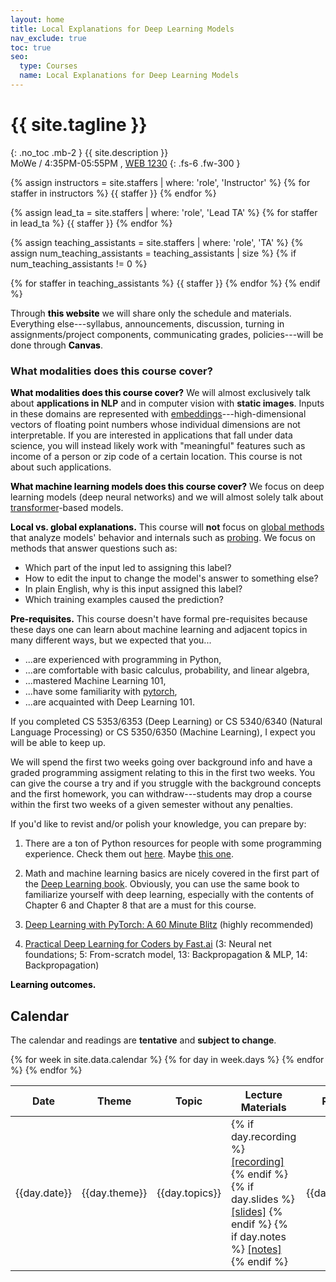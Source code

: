 ```yaml
---
layout: home
title: Local Explanations for Deep Learning Models
nav_exclude: true
toc: true
seo:
  type: Courses
  name: Local Explanations for Deep Learning Models
---
```


# {{ site.tagline }}
{: .no_toc .mb-2 }
{{ site.description }}
<br>
MoWe / 4:35PM-05:55PM	, [WEB 1230](https://map.utah.edu/index.html?code=WEB) 
{: .fs-6 .fw-300 }

{% assign instructors = site.staffers | where: 'role', 'Instructor' %}
{% for staffer in instructors %}
{{ staffer }}
{% endfor %}

{% assign lead_ta = site.staffers | where: 'role', 'Lead TA' %}
{% for staffer in lead_ta %}
{{ staffer }}
{% endfor %}

{% assign teaching_assistants = site.staffers | where: 'role', 'TA' %}
{% assign num_teaching_assistants = teaching_assistants | size %}
{% if num_teaching_assistants != 0 %}

{% for staffer in teaching_assistants %}
{{ staffer }}
{% endfor %}
{% endif %}


Through **<span style="color: black;">this website</span>** we will share only the schedule and materials. Everything else---syllabus, announcements, discussion, turning in assignments/project components, communicating grades, policies---will be done through **<span style="color: black;">Canvas</span>**.


### What modalities does this course cover?

**<span style="color: black;">What modalities does this course cover?</span>** We will almost exclusively talk about **applications in NLP** and in computer vision with **static images**. Inputs in these domains are represented with [embeddings](https://course18.fast.ai/lessonsml1/lesson11.html)---high-dimensional vectors of floating point numbers whose individual dimensions are not interpretable. If you are interested in applications that fall under data science, you will instead likely work with "meaningful" features such as income of a person or zip code of a certain location. This course is not about such applications. 

**<span style="color: black;">What machine learning models does this course cover?</span>** We focus on deep learning models (deep neural networks) and we will almost solely talk about [transformer](http://jalammar.github.io/illustrated-transformer/)-based models. 

**<span style="color: black;">Local vs. global explanations.</span>** This course will **not** focus on [global methods](https://christophm.github.io/interpretable-ml-book/scope-of-interpretability.html) that analyze models'  behavior and internals such as [probing](https://nlp.stanford.edu/~johnhew/interpreting-probes.html). We focus on methods that answer questions such as: 

* Which part of the input led to assigning this label?             
* How to edit the input to change the model's answer to something else?                           
* In plain English, why is this input assigned this label?                   
* Which training examples caused the prediction?   

**<span style="color: black;">Pre-requisites.</span>** This course doesn't have formal pre-requisites because these days one can learn about machine learning and adjacent topics in many different ways, but we expected that you...

* ...are experienced with programming in Python, 
* ...are comfortable with basic calculus, probability, and linear algebra, 
* ...mastered Machine Learning 101, 
* ...have some familiarity with [pytorch](https://pytorch.org/), 
* ...are acquainted with Deep Learning 101. 

If you completed CS 5353/6353 (Deep Learning) or CS 5340/6340 (Natural Language Processing) or CS 5350/6350 (Machine Learning), I expect you will be able to keep up. 

We will spend the first two weeks going over background info and have a graded programming assigment relating to this in the first two weeks. You can give the course a try and if you struggle with the background concepts and the first homework, you can withdraw---students may drop a course within the first two weeks of a given semester without any penalties. 

If you'd like to revist and/or polish your knowledge, you can prepare by:

1. There are a ton of Python resources for people with some programming experience. Check them out [here](https://wiki.python.org/moin/BeginnersGuide/Programmers). Maybe [this one](https://www.learnpython.org/).

2. Math and machine learning basics are nicely covered in the first part of the [Deep Learning book](https://www.deeplearningbook.org/). Obviously, you can use the same book to familiarize yourself with deep learning, especially with the contents of Chapter 6 and Chapter 8 that are a must for this course. 

3. [Deep Learning with PyTorch: A 60 Minute Blitz](https://pytorch.org/tutorials/beginner/deep_learning_60min_blitz.html) (highly recommended)

4. [Practical Deep Learning for Coders by Fast.ai](https://course.fast.ai/) (3: Neural net foundations; 5: From-scratch model, 13: Backpropagation & MLP, 14: Backpropagation)


**<span style="color: black;">Learning outcomes.</span>** 



## Calendar

The calendar and readings are **tentative** and **subject to change**.

<table>
  <thead>
  <tr>
    <th>Date</th>
    <th>Theme</th>
    <th>Topic</th>
    <th>Lecture Materials</th>
    <th>Readings</th>
    <th>Work due</th>
  </tr>
  </thead>
  <tbody>
  {% for week in site.data.calendar %}
    {% for day in week.days %}
      <tr>
        <td>{{day.date}}</td>
        <td class="cal-content">{{day.theme}}</td>
        <td class="cal-content">{{day.topics}}</td>
        <td class="cal-content">
          {% if day.recording %}
            <a href="{{day.recording}}" class="cal-content-link">[recording]</a>
          {% endif %}
          {% if day.slides %}
            <a href="{{day.slides}}" class="cal-content-link">[slides]</a>
          {% endif %}
          {% if day.notes %}
            <a href="{{day.notes}}" class="cal-content-link">[notes]</a>
          {% endif %}
        </td>
        <td class="cal-content">{{day.readings}}</td>
        <td class="cal-content">{{day.due}}</td>
      </tr>
    {% endfor %}
  {% endfor %}
  </tbody>
</table>